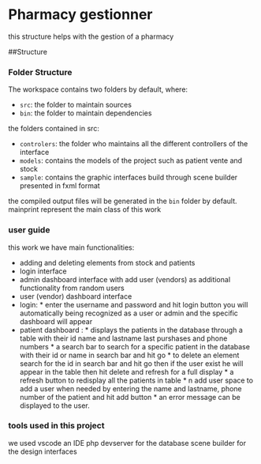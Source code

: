 # Pharmacy gestionner 

this structure helps with the gestion of a pharmacy

##Structure

### Folder Structure

The workspace contains two folders by default, where:

- `src`: the folder to maintain sources
- `bin`: the folder to maintain dependencies

the folders contained in src:
- `controlers`: the folder who maintains all the different controllers of the interface 
- `models`: contains the models of the project such as patient vente and stock
- `sample`: contains the graphic interfaces build through scene builder presented in fxml format


the compiled output files will be generated in the `bin` folder by default.
mainprint represent the main class of this work

### user guide
this work we have main functionalities:
* adding and deleting elements from stock and patients
* login interface 
* admin dashboard interface with add user (vendors) as additional functionality from random users
* user (vendor) dashboard interface 
* login:
        * enter the username and password and hit login button you will automatically being recognized as a user or admin and the specific dashboard will               appear
* patient dashboard :
                     * displays the patients in the database through a table with their id name and lastname last purshases and phone numbers
                     * a search bar to search for a specific patient in the database with their id or name in search bar and hit go
                     * to delete an element search for the id in search bar and hit go then if the user exist he will appear in the table then hit delete and refresh for a full display
                     * a refresh button to redisplay all the patients in table
                     * n add user space to add a user when needed by entering the name and lastname, phone number of the patient and hit add button 
                     * an error message can be displayed to the user.



### tools used in this project
we used vscode an IDE
php devserver for the database
scene builder for the design interfaces 

